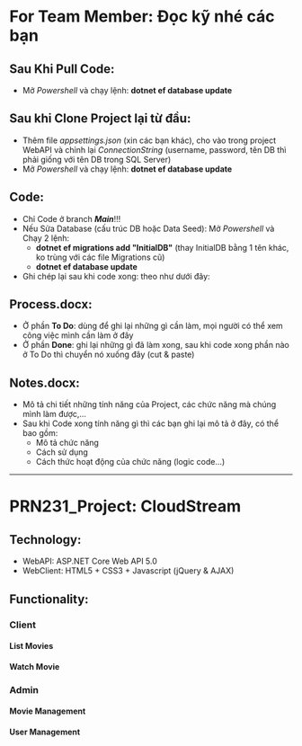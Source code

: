 # For Team Member: Đọc kỹ nhé các bạn
## Sau Khi Pull Code:
 - Mở _Powershell_ và chạy lệnh:  **dotnet ef database update**
## Sau khi Clone Project lại từ đầu:
 - Thêm file _appsettings.json_ (xin các bạn khác), cho vào trong project WebAPI và chỉnh lại _ConnectionString_ (username, password, tên DB thì phải giống với tên DB trong SQL Server)
 - Mở _Powershell_ và chạy lệnh:  **dotnet ef database update**
## Code:
 - Chỉ Code ở branch _**Main**_!!!
 - Nếu Sửa Database (cấu trúc DB hoặc Data Seed): Mở _Powershell_ và Chạy 2 lệnh:
   +  **dotnet ef migrations add "InitialDB"** (thay InitialDB bằng 1 tên khác, ko trùng với các file Migrations cũ)
   +  **dotnet ef database update**
 - Ghi chép lại sau khi code xong: theo như dưới đây:
## Process.docx:
 - Ở phần **To Do**: dùng để ghi lại những gì cần làm, mọi người có thể xem công việc mình cần làm ở đây
 - Ở phần **Done**: ghi lại những gì đã làm xong, sau khi code xong phần nào ở To Do thì chuyển nó xuống đây (cut & paste)
## Notes.docx:
 - Mô tả chi tiết những tính năng của Project, các chức năng mà chúng mình làm được,...
 - Sau khi Code xong tính năng gì thì các bạn ghi lại mô tả ở đây, có thể bao gồm:
    + Mô tả chức năng
    + Cách sử dụng
    + Cách thức hoạt động của chức năng (logic code...)
    
 ------------------------------------------------------------------------------------------------------------------------

# PRN231_Project: CloudStream
## Technology:
 - WebAPI: ASP.NET Core Web API 5.0
 - WebClient: HTML5 + CSS3 + Javascript (jQuery & AJAX)
## Functionality:
### Client
#### List Movies

#### Watch Movie

### Admin
#### Movie Management

#### User Management

